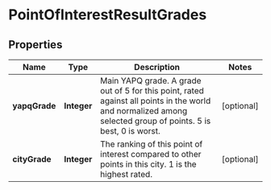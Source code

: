 
# PointOfInterestResultGrades

## Properties
Name | Type | Description | Notes
------------ | ------------- | ------------- | -------------
**yapqGrade** | **Integer** | Main YAPQ grade. A grade out of 5 for this point, rated against all points in the world and normalized among selected group of points. 5 is best, 0 is worst. |  [optional]
**cityGrade** | **Integer** | The ranking of this point of interest compared to other points in this city. 1 is the highest rated. |  [optional]




